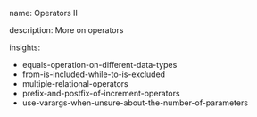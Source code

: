 name: Operators II

description: More on operators

insights:
  - equals-operation-on-different-data-types
  - from-is-included-while-to-is-excluded
  - multiple-relational-operators
  - prefix-and-postfix-of-increment-operators
  - use-varargs-when-unsure-about-the-number-of-parameters
 

